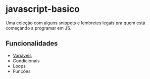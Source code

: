 # javascript-basico

Uma coleção com alguns snippets e lembretes legais pra quem está começando a programar em JS.

## Funcionalidades

- [Variáveis](./docs/Variaveis.md)
- Condicionais
- Loops
- Funções
